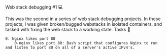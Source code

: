 Web stack debugging #1 💻

This was the second in a series of web stack debugging projects. In these projects, I was given broken/bugged webstacks in isolated containers, and tasked with fixing the web stack to a working state.
Tasks 📃

    0. Nginx likes port 80
        0-nginx_likes_port_80: Bash script that configures Nginx to run and listen to port 80 on all of a server's active IPv4's.
